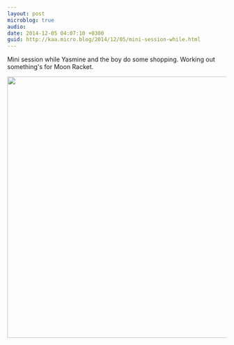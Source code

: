 ```yaml
---
layout: post
microblog: true
audio: 
date: 2014-12-05 04:07:10 +0300
guid: http://kaa.micro.blog/2014/12/05/mini-session-while.html
---
```

Mini session while Yasmine and the boy do some shopping. Working out something's for Moon Racket.

<img src="http://www.kaa.bz/uploads/2018/4c593de968.jpg" width="600" height="600" />
